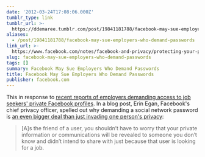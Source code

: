 ```yaml
---
date: '2012-03-24T17:08:06.000Z'
tumblr_type: link
tumblr_url: >-
  https://ddemaree.tumblr.com/post/19841181788/facebook-may-sue-employers-who-demand-passwords
aliases:
  - /post/19841181788/facebook-may-sue-employers-who-demand-passwords
link_url: >-
  https://www.facebook.com/notes/facebook-and-privacy/protecting-your-passwords-and-your-privacy/326598317390057
slug: facebook-may-sue-employers-who-demand-passwords
tags: []
summary: Facebook May Sue Employers Who Demand Passwords
title: Facebook May Sue Employers Who Demand Passwords
publisher: facebook.com
---
```


This in response to [recent reports of employers demanding access to job seekers' private Facebook profiles](http://log.demaree.me/post/19641804678/job-seekers-getting-asked-for-facebook-passwords). In a blog post, Erin Egan, Facebook's chief privacy officer, spelled out why demanding a social network password is [an even bigger deal than just invading one person's privacy](https://www.facebook.com/notes/facebook-and-privacy/protecting-your-passwords-and-your-privacy/326598317390057):

> [A]s the friend of a user, you shouldn’t have to worry that your private information or communications will be revealed to someone you don’t know and didn’t intend to share with just because that user is looking for a job.

